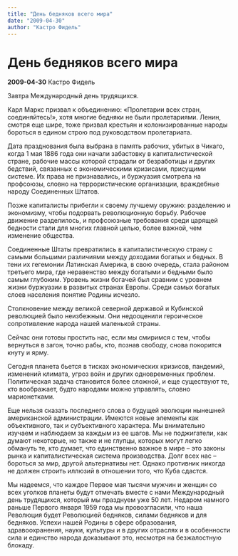 ```yaml
---
title: "День бедняков всего мира"
date: "2009-04-30"
author: "Кастро Фидель"
---
```


# День бедняков всего мира

**2009-04-30** Кастро Фидель

Завтра Международный день трудящихся.

Карл Маркс призвал к объединению: «Пролетарии всех стран, соединяйтесь!», хотя многие бедняки не были пролетариями. Ленин, смотря еще шире, тоже призвал крестьян и колонизированные народы бороться в едином строю под руководством пролетариата.

Дата празднования была выбрана в память рабочих, убитых в Чикаго, когда 1 мая 1886 года они начали забастовку в капиталистической стране, рабочие массы которой страдали от безработицы и других бедствий, связанных с экономическими кризисами, присущими системе. Их права не признавались, и буржуазия смотрела на профсоюзы, словно на террористические организации, враждебные народу Соединенных Штатов.

Позже капиталисты прибегли к своему лучшему оружию: разделению и экономизму, чтобы подорвать революционную борьбу. Рабочее движение разделилось, и профсоюзные требования среди царящей бедности стали для многих главной целью, более важной, чем изменение общества.

Соединенные Штаты превратились в капиталистическую страну с самыми большими различиями между доходами богатых и бедных. В тени их гегемонии Латинская Америка, в свою очередь, стала районом третьего мира, где неравенство между богатыми и бедными было самым глубоким. Уровень жизни богачей был сравним с уровнем жизни буржуазии в развитых странах Европы. Среди самых богатых слоев населения понятие Родины исчезло.

Столкновение между великой северной державой и Кубинской революцией было неизбежным. Они недооценили героическое сопротивление народа нашей маленькой страны.

Сейчас они готовы простить нас, если мы смиримся с тем, чтобы вернуться в загон, точно рабы, кто, познав свободу, снова покорится кнуту и ярму.

Сегодня планета бьется в тисках экономических кризисов, пандемий, изменений климата, угроз войн и других одновременных проблем. Политическая задача становится более сложной, и еще существуют те, кто воображает, будто народами можно управлять, словно марионетками.

Еще нельзя сказать последнего слова о будущей эволюции нынешней американской администрации. Имеются новые элементы как объективного, так и субъективного характера. Мы внимательно изучаем и наблюдаем за каждым из ее шагов. Мы не поджигатели, как думают некоторые, но также и не глупцы, которых могут легко обмануть те, кто думает, что единственно важное в мире – это законы рынка и капиталистическая система производства. Долг всех нас – бороться за мир, другой альтернативы нет. Однако противник никогда не должен строить иллюзий в отношении того, что Куба сдастся.

Мы надеемся, что каждое Первое мая тысячи мужчин и женщин со всех уголков планеты будут отмечать вместе с нами Международный день трудящихся, который мы празднуем уже 50 лет. Недаром намного раньше Первого января 1959 года мы провозгласили, что наша Революция будет Революцией бедняков, силами бедняков и для бедняков. Успехи нашей Родины в сфере образования, здравоохранения, науки, культуры и в других отраслях и в особенности сила и единство народа доказывают это, несмотря на безжалостную блокаду.